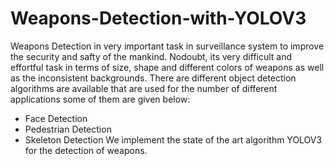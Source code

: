 # Weapons-Detection-with-YOLOV3
Weapons Detection in very important task in surveillance system to improve the security and safty of the mankind. Nodoubt, its very difficult and effortful task in terms of size, shape and different colors of weapons as well as the inconsistent backgrounds. There are different object detection algorithms are available that are used for the number of different applications some of them are given below:
- Face Detection
- Pedestrian Detection
- Skeleton Detection
We implement the state of the art algorithm YOLOV3 for the detection of weapons.
